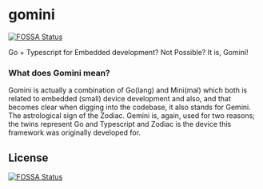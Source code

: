 # gomini
[![FOSSA Status](https://app.fossa.io/api/projects/git%2Bgithub.com%2Frelationsone%2Fgomini.svg?type=shield)](https://app.fossa.io/projects/git%2Bgithub.com%2Frelationsone%2Fgomini?ref=badge_shield)

Go + Typescript for Embedded development? Not Possible? It is, Gomini!

### What does Gomini mean?

Gomini is actually a combination of Go(lang) and Mini(mal) which both is related
to embedded (small) device development and also, and that becomes clear when 
digging into the codebase, it also stands for Gemini. The astrological sign of the
Zodiac. Gemini is, again, used for two reasons; the twins represent Go and 
Typescript and Zodiac is the device this framework was originally developed for.


## License
[![FOSSA Status](https://app.fossa.io/api/projects/git%2Bgithub.com%2Frelationsone%2Fgomini.svg?type=large)](https://app.fossa.io/projects/git%2Bgithub.com%2Frelationsone%2Fgomini?ref=badge_large)